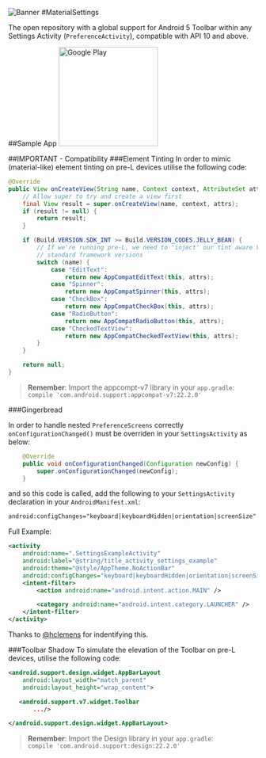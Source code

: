 ![Banner](https://raw.github.com/davcpas1234/MaterialSettings/master/media/app-banner.png)
#MaterialSettings

The open repository with a global support for Android 5 Toolbar within any Settings Activity (`PreferenceActivity`), compatible with API 10 and above.

##Sample App
[<img src="https://play.google.com/intl/en_us/badges/images/generic/en-play-badge.png" width="200" alt="Google Play">](https://play.google.com/store/apps/details?id=uk.verscreative.materialsettings)

##IMPORTANT - Compatibility
###Element Tinting
In order to mimic (material-like) element tinting on pre-L devices utilise the following code:
```java
@Override
public View onCreateView(String name, Context context, AttributeSet attrs) {
    // Allow super to try and create a view first
    final View result = super.onCreateView(name, context, attrs);
    if (result != null) {
        return result;
    }

    if (Build.VERSION.SDK_INT >= Build.VERSION_CODES.JELLY_BEAN) {
        // If we're running pre-L, we need to 'inject' our tint aware Views in place of the
        // standard framework versions
        switch (name) {
            case "EditText":
                return new AppCompatEditText(this, attrs);
            case "Spinner":
                return new AppCompatSpinner(this, attrs);
            case "CheckBox":
                return new AppCompatCheckBox(this, attrs);
            case "RadioButton":
                return new AppCompatRadioButton(this, attrs);
            case "CheckedTextView":
                return new AppCompatCheckedTextView(this, attrs);
        }
    }

    return null;
}
```
>**Remember**: Import the appcompt-v7 library in your `app.gradle`:<br/>
>`compile 'com.android.support:appcompat-v7:22.2.0'`

###Gingerbread

In order to handle nested `PreferenceScreens` correctly `onConfigurationChanged()` must be overriden in your `SettingsActivity` as below:

```java
    @Override
    public void onConfigurationChanged(Configuration newConfig) {
        super.onConfigurationChanged(newConfig);
    }
```

and so this code is called, add the following to your `SettingsActivity` declaration in your `AndroidManifest.xml`:
```xml
android:configChanges="keyboard|keyboardHidden|orientation|screenSize"
```
Full Example:
```xml
<activity
    android:name=".SettingsExampleActivity"
    android:label="@string/title_activity_settings_example"
    android:theme="@style/AppTheme.NoActionBar"
    android:configChanges="keyboard|keyboardHidden|orientation|screenSize">
    <intent-filter>
        <action android:name="android.intent.action.MAIN" />

        <category android:name="android.intent.category.LAUNCHER" />
    </intent-filter>
</activity>
```

Thanks to [@hclemens](https://github.com/hclemens) for indentifying this.

###Toolbar Shadow
To simulate the elevation of the Toolbar on pre-L devices, utilise the following code:

```xml
<android.support.design.widget.AppBarLayout
    android:layout_width="match_parent"
    android:layout_height="wrap_content">

   <android.support.v7.widget.Toolbar
       .../>

</android.support.design.widget.AppBarLayout>
```

>**Remember**: Import the Design library in your `app.gradle`:<br/>
>`compile 'com.android.support:design:22.2.0'`
